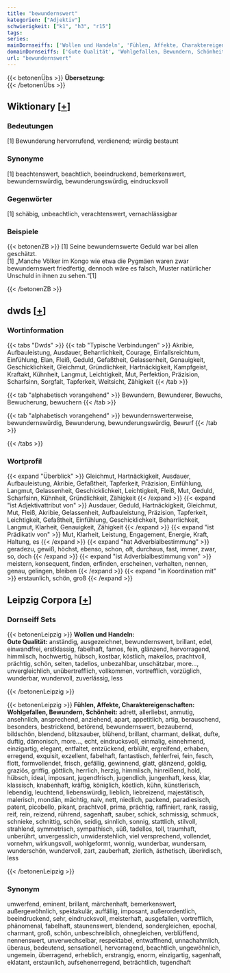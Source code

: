 ```yaml
---
title: "bewundernswert"
kategorien: ["Adjektiv"]
schwierigkeit: ["k1", "h3", "r15"]
tags:
series:
mainDornseiffs: ['Wollen und Handeln', 'Fühlen, Affekte, Charaktereigenschaften']
domainDornseiffs: ['Gute Qualität', 'Wohlgefallen, Bewundern, Schönheit']
url: "bewundernswert"
---
```


{{< betonenÜbs >}}
**Übersetzung:**  
{{< /betonenÜbs >}}

## Wiktionary [[+](https://de.wiktionary.org/wiki/bewundernswert)]

### Bedeutungen
[1] Bewunderung hervorrufend, verdienend; würdig bestaunt  

### Synonyme
[1] beachtenswert, beachtlich, beeindruckend, bemerkenswert, bewundernswürdig, bewunderungswürdig, eindrucksvoll  

### Gegenwörter
[1] schäbig, unbeachtlich, verachtenswert, vernachlässigbar  

### Beispiele
{{< betonenZB >}}
[1] Seine bewundernswerte Geduld war bei allen geschätzt.  
[1] „Manche Völker im Kongo wie etwa die Pygmäen waren zwar bewundernswert friedfertig, dennoch wäre es falsch, Muster natürlicher Unschuld in ihnen zu sehen.“[1]  

{{< /betonenZB >}}


## dwds [[+](https://www.dwds.de/wb/bewundernswert)]

### Wortinformation
{{< tabs "Dwds" >}}
{{< tab "Typische Verbindungen" >}}
Akribie, Aufbauleistung, Ausdauer, Beharrlichkeit, Courage, Einfallsreichtum, Einfühlung, Elan, Fleiß, Geduld, Gefaßtheit, Gelassenheit, Genauigkeit, Geschicklichkeit, Gleichmut, Gründlichkeit, Hartnäckigkeit, Kampfgeist, Kraftakt, Kühnheit, Langmut, Leichtigkeit, Mut, Perfektion, Präzision, Scharfsinn, Sorgfalt, Tapferkeit, Weitsicht, Zähigkeit
{{< /tab >}}

{{< tab "alphabetisch vorangehend" >}}
Bewundern, Bewunderer, Bewuchs, Bewucherung, bewuchern
{{< /tab >}}

{{< tab "alphabetisch vorangehend" >}}
bewundernswerterweise, bewundernswürdig, Bewunderung, bewunderungswürdig, Bewurf
{{< /tab >}}

{{< /tabs >}}

### Wortprofil
{{< expand "Überblick" >}} Gleichmut, Hartnäckigkeit, Ausdauer, Aufbauleistung, Akribie, Gefaßtheit, Tapferkeit, Präzision, Einfühlung, Langmut, Gelassenheit, Geschicklichkeit, Leichtigkeit, Fleiß, Mut, Geduld, Scharfsinn, Kühnheit, Gründlichkeit, Zähigkeit {{< /expand >}}
{{< expand "ist Adjektivattribut von" >}} Ausdauer, Geduld, Hartnäckigkeit, Gleichmut, Mut, Fleiß, Akribie, Gelassenheit, Aufbauleistung, Präzision, Tapferkeit, Leichtigkeit, Gefaßtheit, Einfühlung, Geschicklichkeit, Beharrlichkeit, Langmut, Klarheit, Genauigkeit, Zähigkeit {{< /expand >}}
{{< expand "ist Prädikativ von" >}} Mut, Klarheit, Leistung, Engagement, Energie, Kraft, Haltung, es {{< /expand >}}
{{< expand "hat Adverbialbestimmung" >}} geradezu, gewiß, höchst, ebenso, schon, oft, durchaus, fast, immer, zwar, so, doch {{< /expand >}}
{{< expand "ist Adverbialbestimmung von" >}} meistern, konsequent, finden, erfinden, erscheinen, verhalten, nennen, genau, gelingen, bleiben {{< /expand >}}
{{< expand "in Koordination mit" >}} erstaunlich, schön, groß {{< /expand >}}

## Leipzig Corpora [[+](https://corpora.uni-leipzig.de/en/res?word=bewundernswert&corpusId=deu_newscrawl-public_2018)]

### Dornseiff Sets
{{< betonenLeipzig >}}
**Wollen und Handeln:**  
**Gute Qualität:** anständig, ausgezeichnet, bewundernswert, brillant, edel, einwandfrei, erstklassig, fabelhaft, famos, fein, glänzend, hervorragend, himmlisch, hochwertig, hübsch, kostbar, köstlich, makellos, prachtvoll, prächtig, schön, selten, tadellos, unbezahlbar, unschätzbar, more..., unvergleichlich, unübertrefflich, vollkommen, vortrefflich, vorzüglich, wunderbar, wundervoll, zuverlässig, less  

{{< /betonenLeipzig >}}


{{< betonenLeipzig >}}
**Fühlen, Affekte, Charaktereigenschaften:**  
**Wohlgefallen, Bewundern, Schönheit:** adrett, allerliebst, anmutig, ansehnlich, ansprechend, anziehend, apart, appetitlich, artig, berauschend, besonders, bestrickend, betörend, bewundernswert, bezaubernd, bildschön, blendend, blitzsauber, blühend, brillant, charmant, delikat, dufte, duftig, dämonisch, more..., echt, eindrucksvoll, einmalig, einnehmend, einzigartig, elegant, entfaltet, entzückend, erblüht, ergreifend, erhaben, erregend, exquisit, exzellent, fabelhaft, fantastisch, fehlerfrei, fein, fesch, flott, formvollendet, frisch, gefällig, gewinnend, glatt, glänzend, goldig, graziös, griffig, göttlich, herrlich, herzig, himmlisch, hinreißend, hold, hübsch, ideal, imposant, jugendfrisch, jugendlich, jungenhaft, kess, klar, klassisch, knabenhaft, kräftig, königlich, köstlich, kühn, künstlerisch, lebendig, leuchtend, liebenswürdig, lieblich, liebreizend, majestätisch, malerisch, mondän, mächtig, naiv, nett, niedlich, packend, paradiesisch, patent, picobello, pikant, prachtvoll, prima, prächtig, raffiniert, rank, rassig, reif, rein, reizend, rührend, sagenhaft, sauber, schick, schmissig, schmuck, schnieke, schnittig, schön, seidig, sinnlich, sonnig, stattlich, stilvoll, strahlend, symmetrisch, sympathisch, süß, tadellos, toll, traumhaft, unberührt, unvergesslich, unwiderstehlich, viel versprechend, vollendet, vornehm, wirkungsvoll, wohlgeformt, wonnig, wunderbar, wundersam, wunderschön, wundervoll, zart, zauberhaft, zierlich, ästhetisch, überirdisch, less  

{{< /betonenLeipzig >}}

### Synonym
umwerfend, eminent, brillant, märchenhaft, bemerkenswert, außergewöhnlich, spektakulär, auffällig, imposant, außerordentlich, beeindruckend, sehr, eindrucksvoll, meisterhaft, ausgefallen, vortrefflich, phänomenal, fabelhaft, staunenswert, blendend, sondergleichen, epochal, charmant, groß, schön, unbeschreiblich, ohnegleichen, verblüffend, nennenswert, unverwechselbar, respektabel, entwaffnend, unnachahmlich, überaus, bedeutend, sensationell, hervorragend, beachtlich, ungewöhnlich, ungemein, überragend, erheblich, erstrangig, enorm, einzigartig, sagenhaft, eklatant, erstaunlich, aufsehenerregend, beträchtlich, tugendhaft

